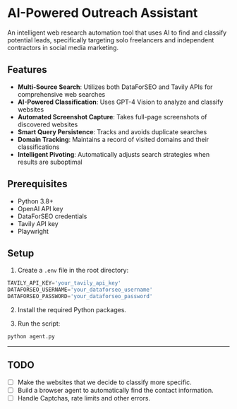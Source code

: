 # AI-Powered Outreach Assistant

An intelligent web research automation tool that uses AI to find and classify potential leads, specifically targeting solo freelancers and independent contractors in social media marketing.

## Features

- **Multi-Source Search**: Utilizes both DataForSEO and Tavily APIs for comprehensive web searches
- **AI-Powered Classification**: Uses GPT-4 Vision to analyze and classify websites
- **Automated Screenshot Capture**: Takes full-page screenshots of discovered websites
- **Smart Query Persistence**: Tracks and avoids duplicate searches
- **Domain Tracking**: Maintains a record of visited domains and their classifications
- **Intelligent Pivoting**: Automatically adjusts search strategies when results are suboptimal

## Prerequisites

- Python 3.8+
- OpenAI API key
- DataForSEO credentials
- Tavily API key
- Playwright

## Setup

1. Create a `.env` file in the root directory:

```python
TAVILY_API_KEY='your_tavily_api_key'
DATAFORSEO_USERNAME='your_dataforseo_username'
DATAFORSEO_PASSWORD='your_dataforseo_password'
```

2. Install the required Python packages.

3. Run the script:

```python
python agent.py
```

---

## TODO

- [ ] Make the websites that we decide to classify more specific.
- [ ] Build a browser agent to automatically find the contact information.
- [ ] Handle Captchas, rate limits and other errors.
